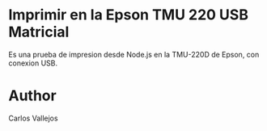 # Imprimir en la Epson TMU 220 USB Matricial

Es una prueba de impresion desde Node.js en la TMU-220D de Epson, con conexion USB.

# Author

Carlos Vallejos
